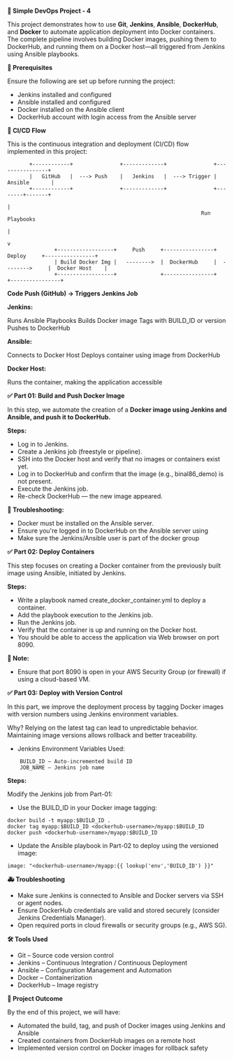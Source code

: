 **🚀 Simple DevOps Project - 4**

This project demonstrates how to use **Git**, **Jenkins**, **Ansible**, **DockerHub**, and **Docker** to automate application deployment into Docker containers. The complete pipeline involves building Docker images, pushing them to DockerHub, and running them on a Docker host—all triggered from Jenkins using Ansible playbooks.


**🔧 Prerequisites**

Ensure the following are set up before running the project:

- Jenkins installed and configured
- Ansible installed and configured
- Docker installed on the Ansible client
- DockerHub account with login access from the Ansible server

**🔄 CI/CD Flow**

This is the continuous integration and deployment (CI/CD) flow implemented in this project:

           +------------+               +-------------+               +----------------+
           |   GitHub   |  ---> Push    |   Jenkins   |  ---> Trigger |   Ansible       |
           +------------+               +-------------+               +--------+-------+
                                                                          |
                                                                  Run Playbooks
                                                                          |
                                                                          v
                   +------------------+     Push     +----------------+     Deploy     +----------------+
                   | Build Docker Img |   -------->  |  DockerHub     |  -------->     |  Docker Host    |
                   +------------------+              +----------------+                 +----------------+

**Code Push (GitHub) → Triggers Jenkins Job**

**Jenkins:**

Runs Ansible Playbooks
Builds Docker image
Tags with BUILD_ID or version
Pushes to DockerHub

**Ansible:**

Connects to Docker Host
Deploys container using image from DockerHub

**Docker Host:**

Runs the container, making the application accessible

**✅ Part 01: Build and Push Docker Image**

In this step, we automate the creation of a **Docker image using Jenkins and Ansible, and push it to DockerHub.**

**Steps:**

- Log in to Jenkins.
- Create a Jenkins job (freestyle or pipeline).
- SSH into the Docker host and verify that no images or containers exist yet.
- Log in to DockerHub and confirm that the image (e.g., binal86_demo) is not present.
- Execute the Jenkins job.
- Re-check DockerHub — the new image appeared.

**🔧 Troubleshooting:**

- Docker must be installed on the Ansible server.
- Ensure you're logged in to DockerHub on the Ansible server using
- Make sure the Jenkins/Ansible user is part of the docker group

**✅ Part 02: Deploy Containers**

This step focuses on creating a Docker container from the previously built image using Ansible, initiated by Jenkins.

**Steps:**

- Write a playbook named create_docker_container.yml to deploy a container.
- Add the playbook execution to the Jenkins job.
- Run the Jenkins job.
- Verify that the container is up and running on the Docker host.
- You should be able to access the application via Web browser on port 8090.

**🔐 Note:**

- Ensure that port 8090 is open in your AWS Security Group (or firewall) if using a cloud-based VM.

**✅ Part 03: Deploy with Version Control**

In this part, we improve the deployment process by tagging Docker images with version numbers using Jenkins environment variables.

Why?
Relying on the latest tag can lead to unpredictable behavior. Maintaining image versions allows rollback and better traceability.

- Jenkins Environment Variables Used:
```
    BUILD_ID – Auto-incremented build ID
    JOB_NAME – Jenkins job name
```
**Steps:**

Modify the Jenkins job from Part-01:

- Use the BUILD_ID in your Docker image tagging:
```
docker build -t myapp:$BUILD_ID .
docker tag myapp:$BUILD_ID <dockerhub-username>/myapp:$BUILD_ID
docker push <dockerhub-username>/myapp:$BUILD_ID
```
- Update the Ansible playbook in Part-02 to deploy using the versioned image:
```
image: "<dockerhub-username>/myapp:{{ lookup('env','BUILD_ID') }}"
```
**🚑 Troubleshooting**

- Make sure Jenkins is connected to Ansible and Docker servers via SSH or agent nodes.
- Ensure DockerHub credentials are valid and stored securely (consider Jenkins Credentials Manager).
- Open required ports in cloud firewalls or security groups (e.g., AWS SG).

**🛠️ Tools Used**

- Git – Source code version control
- Jenkins – Continuous Integration / Continuous Deployment
- Ansible – Configuration Management and Automation
- Docker – Containerization
- DockerHub – Image registry

**📌 Project Outcome**

By the end of this project, we will have:

- Automated the build, tag, and push of Docker images using Jenkins and Ansible
- Created containers from DockerHub images on a remote host
- Implemented version control on Docker images for rollback safety


